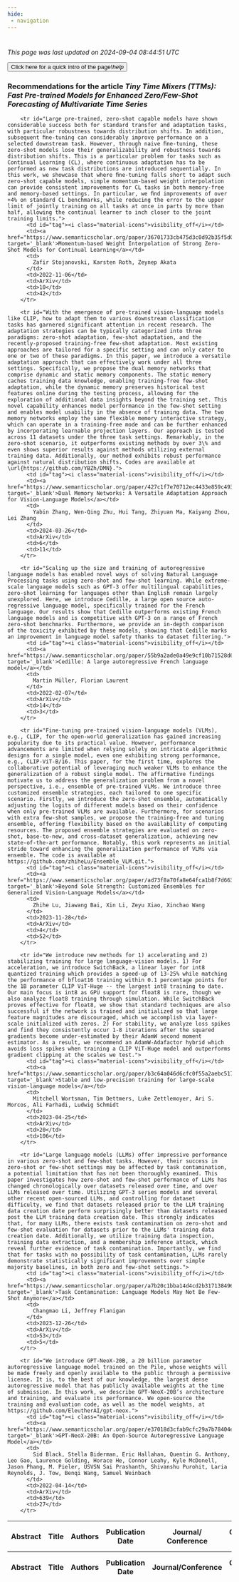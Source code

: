```yaml
---
hide:
 - navigation
---
```

<!DOCTYPE html>
#
<html lang="en">
<head>
  <meta charset="utf-8">
</head>

<body>
  <p>
  <i class="footer">This page was last updated on 2024-09-04 08:44:51 UTC</i>
  </p>
  
  <div class="note info" onclick="startIntro()">
    <p>
      <button type="button" class="buttons">
        <div style="display: flex; align-items: center;">
        Click here for a quick intro of the page! <i class="material-icons">help</i>
        </div>
      </button>
    </p>
  </div>

  <p>
  <h3 data-intro='Recommendations for the article'>
    Recommendations for the article <i>Tiny Time Mixers (TTMs): Fast Pre-trained Models for Enhanced Zero/Few-Shot Forecasting of Multivariate Time Series</i>
  </h3>
  <table id="table1" class="display wrap" style="width:100%">
  <thead>
    <tr>
        <th data-intro='Click to view the abstract (if available)'>Abstract</th>
        <th>Title</th>
        <th>Authors</th>
        <th>Publication Date</th>
        <th>Journal/ Conference</th>
        <th>Citation count</th>
        <th data-intro='Highest h-index among the authors'>Highest h-index</th>
    </tr>
  </thead>
  <tbody>
    
        <tr id="Large pre-trained, zero-shot capable models have shown considerable success both for standard transfer and adaptation tasks, with particular robustness towards distribution shifts. In addition, subsequent ﬁne-tuning can considerably improve performance on a selected downstream task. However, through naive ﬁne-tuning, these zero-shot models lose their generalizability and robustness towards distribution shifts. This is a particular problem for tasks such as Continual Learning (CL), where continuous adaptation has to be performed as new task distributions are introduced sequentially. In this work, we showcase that where ﬁne-tuning falls short to adapt such zero-shot capable models, simple momentum-based weight interpolation can provide consistent improvements for CL tasks in both memory-free and memory-based settings. In particular, we ﬁnd improvements of over +4% on standard CL benchmarks, while reducing the error to the upper limit of jointly training on all tasks at once in parts by more than half, allowing the continual learner to inch closer to the joint training limits.">
          <td id="tag"><i class="material-icons">visibility_off</i></td>
          <td><a href="https://www.semanticscholar.org/paper/36701733cb475d3c0d92b35f5d0dd89348875f1a" target='_blank'>Momentum-based Weight Interpolation of Strong Zero-Shot Models for Continual Learning</a></td>
          <td>
            Zafir Stojanovski, Karsten Roth, Zeynep Akata
          </td>
          <td>2022-11-06</td>
          <td>ArXiv</td>
          <td>10</td>
          <td>42</td>
        </tr>
    
        <tr id="With the emergence of pre-trained vision-language models like CLIP, how to adapt them to various downstream classification tasks has garnered significant attention in recent research. The adaptation strategies can be typically categorized into three paradigms: zero-shot adaptation, few-shot adaptation, and the recently-proposed training-free few-shot adaptation. Most existing approaches are tailored for a specific setting and can only cater to one or two of these paradigms. In this paper, we introduce a versatile adaptation approach that can effectively work under all three settings. Specifically, we propose the dual memory networks that comprise dynamic and static memory components. The static memory caches training data knowledge, enabling training-free few-shot adaptation, while the dynamic memory preserves historical test features online during the testing process, allowing for the exploration of additional data insights beyond the training set. This novel capability enhances model performance in the few-shot setting and enables model usability in the absence of training data. The two memory networks employ the same flexible memory interactive strategy, which can operate in a training-free mode and can be further enhanced by incorporating learnable projection layers. Our approach is tested across 11 datasets under the three task settings. Remarkably, in the zero-shot scenario, it outperforms existing methods by over 3\% and even shows superior results against methods utilizing external training data. Additionally, our method exhibits robust performance against natural distribution shifts. Codes are available at \url{https://github.com/YBZh/DMN}.">
          <td id="tag"><i class="material-icons">visibility_off</i></td>
          <td><a href="https://www.semanticscholar.org/paper/427c1f7e70712ec4433e859c493bfb4d8d18c713" target='_blank'>Dual Memory Networks: A Versatile Adaptation Approach for Vision-Language Models</a></td>
          <td>
            Yabin Zhang, Wen-Qing Zhu, Hui Tang, Zhiyuan Ma, Kaiyang Zhou, Lei Zhang
          </td>
          <td>2024-03-26</td>
          <td>ArXiv</td>
          <td>6</td>
          <td>11</td>
        </tr>
    
        <tr id="Scaling up the size and training of autoregressive language models has enabled novel ways of solving Natural Language Processing tasks using zero-shot and few-shot learning. While extreme-scale language models such as GPT-3 offer multilingual capabilities, zero-shot learning for languages other than English remain largely unexplored. Here, we introduce Cedille, a large open source auto-regressive language model, specifically trained for the French language. Our results show that Cedille outperforms existing French language models and is competitive with GPT-3 on a range of French zero-shot benchmarks. Furthermore, we provide an in-depth comparison of the toxicity exhibited by these models, showing that Cedille marks an improvement in language model safety thanks to dataset filtering.">
          <td id="tag"><i class="material-icons">visibility_off</i></td>
          <td><a href="https://www.semanticscholar.org/paper/55b9a2ade0a49e9cf10b71528d69dfee4e826025" target='_blank'>Cedille: A large autoregressive French language model</a></td>
          <td>
            Martin Müller, Florian Laurent
          </td>
          <td>2022-02-07</td>
          <td>ArXiv</td>
          <td>14</td>
          <td>3</td>
        </tr>
    
        <tr id="Fine-tuning pre-trained vision-language models (VLMs), e.g., CLIP, for the open-world generalization has gained increasing popularity due to its practical value. However, performance advancements are limited when relying solely on intricate algorithmic designs for a single model, even one exhibiting strong performance, e.g., CLIP-ViT-B/16. This paper, for the first time, explores the collaborative potential of leveraging much weaker VLMs to enhance the generalization of a robust single model. The affirmative findings motivate us to address the generalization problem from a novel perspective, i.e., ensemble of pre-trained VLMs. We introduce three customized ensemble strategies, each tailored to one specific scenario. Firstly, we introduce the zero-shot ensemble, automatically adjusting the logits of different models based on their confidence when only pre-trained VLMs are available. Furthermore, for scenarios with extra few-shot samples, we propose the training-free and tuning ensemble, offering flexibility based on the availability of computing resources. The proposed ensemble strategies are evaluated on zero-shot, base-to-new, and cross-dataset generalization, achieving new state-of-the-art performance. Notably, this work represents an initial stride toward enhancing the generalization performance of VLMs via ensemble. The code is available at https://github.com/zhiheLu/Ensemble_VLM.git.">
          <td id="tag"><i class="material-icons">visibility_off</i></td>
          <td><a href="https://www.semanticscholar.org/paper/ad73f8a70fa8e64fca1b8f7d663245c257e1759f" target='_blank'>Beyond Sole Strength: Customized Ensembles for Generalized Vision-Language Models</a></td>
          <td>
            Zhihe Lu, Jiawang Bai, Xin Li, Zeyu Xiao, Xinchao Wang
          </td>
          <td>2023-11-28</td>
          <td>ArXiv</td>
          <td>4</td>
          <td>52</td>
        </tr>
    
        <tr id="We introduce new methods for 1) accelerating and 2) stabilizing training for large language-vision models. 1) For acceleration, we introduce SwitchBack, a linear layer for int8 quantized training which provides a speed-up of 13-25% while matching the performance of bfloat16 training within 0.1 percentage points for the 1B parameter CLIP ViT-Huge -- the largest int8 training to date. Our main focus is int8 as GPU support for float8 is rare, though we also analyze float8 training through simulation. While SwitchBack proves effective for float8, we show that standard techniques are also successful if the network is trained and initialized so that large feature magnitudes are discouraged, which we accomplish via layer-scale initialized with zeros. 2) For stability, we analyze loss spikes and find they consistently occur 1-8 iterations after the squared gradients become under-estimated by their AdamW second moment estimator. As a result, we recommend an AdamW-Adafactor hybrid which avoids loss spikes when training a CLIP ViT-Huge model and outperforms gradient clipping at the scales we test.">
          <td id="tag"><i class="material-icons">visibility_off</i></td>
          <td><a href="https://www.semanticscholar.org/paper/b3c64a046d6cfc0f55a2aebc5176bbab69a7e021" target='_blank'>Stable and low-precision training for large-scale vision-language models</a></td>
          <td>
            Mitchell Wortsman, Tim Dettmers, Luke Zettlemoyer, Ari S. Morcos, Ali Farhadi, Ludwig Schmidt
          </td>
          <td>2023-04-25</td>
          <td>ArXiv</td>
          <td>20</td>
          <td>106</td>
        </tr>
    
        <tr id="Large language models (LLMs) offer impressive performance in various zero-shot and few-shot tasks. However, their success in zero-shot or few-shot settings may be affected by task contamination, a potential limitation that has not been thoroughly examined. This paper investigates how zero-shot and few-shot performance of LLMs has changed chronologically over datasets released over time, and over LLMs released over time. Utilizing GPT-3 series models and several other recent open-sourced LLMs, and controlling for dataset difficulty, we find that datasets released prior to the LLM training data creation date perform surprisingly better than datasets released post the LLM training data creation date. This strongly indicates that, for many LLMs, there exists task contamination on zero-shot and few-shot evaluation for datasets prior to the LLMs' training data creation date. Additionally, we utilize training data inspection, training data extraction, and a membership inference attack, which reveal further evidence of task contamination. Importantly, we find that for tasks with no possibility of task contamination, LLMs rarely demonstrate statistically significant improvements over simple majority baselines, in both zero and few-shot settings.">
          <td id="tag"><i class="material-icons">visibility_off</i></td>
          <td><a href="https://www.semanticscholar.org/paper/a7b20c1bba14d4cd2b317138496d35d47142d30f" target='_blank'>Task Contamination: Language Models May Not Be Few-Shot Anymore</a></td>
          <td>
            Changmao Li, Jeffrey Flanigan
          </td>
          <td>2023-12-26</td>
          <td>ArXiv</td>
          <td>53</td>
          <td>5</td>
        </tr>
    
        <tr id="We introduce GPT-NeoX-20B, a 20 billion parameter autoregressive language model trained on the Pile, whose weights will be made freely and openly available to the public through a permissive license. It is, to the best of our knowledge, the largest dense autoregressive model that has publicly available weights at the time of submission. In this work, we describe GPT-NeoX-20B’s architecture and training, and evaluate its performance. We open-source the training and evaluation code, as well as the model weights, at https://github.com/EleutherAI/gpt-neox.">
          <td id="tag"><i class="material-icons">visibility_off</i></td>
          <td><a href="https://www.semanticscholar.org/paper/e37018d3cfab9cfc29a7b78404e6c86ea18a907e" target='_blank'>GPT-NeoX-20B: An Open-Source Autoregressive Language Model</a></td>
          <td>
            Sid Black, Stella Biderman, Eric Hallahan, Quentin G. Anthony, Leo Gao, Laurence Golding, Horace He, Connor Leahy, Kyle McDonell, Jason Phang, M. Pieler, USVSN Sai Prashanth, Shivanshu Purohit, Laria Reynolds, J. Tow, Benqi Wang, Samuel Weinbach
          </td>
          <td>2022-04-14</td>
          <td>ArXiv</td>
          <td>639</td>
          <td>27</td>
        </tr>
    
  </tbody>
  <tfoot>
    <tr>
        <th>Abstract</th>
        <th>Title</th>
        <th>Authors</th>
        <th>Publication Date</th>
        <th>Journal/Conference</th>
        <th>Citation count</th>
        <th>Highest h-index</th>
    </tr>
  </tfoot>
  </table>
  </p>

</body>

<script>
var dataTableOptions = {
        initComplete: function () {
        this.api()
            .columns()
            .every(function () {
                let column = this;
 
                // Create select element
                let select = document.createElement('select');
                select.add(new Option(''));
                column.footer().replaceChildren(select);
 
                // Apply listener for user change in value
                select.addEventListener('change', function () {
                    column
                        .search(select.value, {exact: true})
                        .draw();
                });

                // keep the width of the select element same as the column
                select.style.width = '100%';
 
                // Add list of options
                column
                    .data()
                    .unique()
                    .sort()
                    .each(function (d, j) {
                        select.add(new Option(d));
                    });
            });
    },
    scrollX: false,
    scrollCollapse: true,
    paging: true,
    fixedColumns: true,
    columnDefs: [
        {"className": "dt-center", "targets": "_all"},
        // set width for both columns 0 and 1 as 25%
        { width: '5%', targets: 0 },
        { width: '25%', targets: 1 },
        { width: '20%', targets: 2 },
        { width: '10%', targets: 3 },
        { width: '20%', targets: 4 }

      ],
    pageLength: 10,
    layout: {
        topStart: {
            buttons: ['copy', 'csv', 'excel', 'pdf', 'print']
        }
    }
  }
  new DataTable('#table1', dataTableOptions);
  
  var table = $('#table1').DataTable();
  $('#table1 tbody').on('click', 'td:first-child', function () {
    var tr = $(this).closest('tr');
    var row = table.row( tr );

    var rowId = tr.attr('id');
    // alert(rowId);

    if (row.child.isShown()) {
      // This row is already open - close it.
      row.child.hide();
      tr.removeClass('shown');
      tr.find('td:first-child').html('<i class="material-icons">visibility_off</i>');
    } else {
      // Open row.
      // row.child('foo').show();
      var content = '<div class="child-row-content"><strong>Abstract:</strong> ' + rowId + '</div>';
      row.child(content).show();
      tr.addClass('shown');
      tr.find('td:first-child').html('<i class="material-icons">visibility</i>');
    }
  });
</script>
<style>
  .child-row-content {
    text-align: justify;
    text-justify: inter-word;
    word-wrap: break-word; /* Ensure long words are broken */
    white-space: normal; /* Ensure text wraps to the next line */
    max-width: 100%; /* Ensure content does not exceed the table width */
    padding: 10px; /* Optional: add some padding for better readability */
    /* font size */
    font-size: small;
  }
</style>
</html>